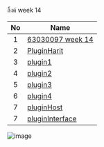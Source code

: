 

ลิ้งค์  week 14

| No | Name |
|:-:|-----|
|1|[63030097 week 14](https://github.com/Haritzzz/week14labcom.git)|
|2|[PluginHarit](https://github.com/Haritzzz/pluginHarit.git)|
|3|[plugin1](https://github.com/Haritzzz/plugin1.git)|
|4|[plugin2](https://github.com/Haritzzz/plugin2.git)|
|5|[plugin3](https://github.com/Haritzzz/plugin3.git)|
|6|[plugin4](https://github.com/Haritzzz/plugin4.git)|
|7|[pluginHost](https://github.com/Haritzzz/pluginHost.git)|
|7|[pluginInterface](https://github.com/Haritzzz/pluginInterface.git)|


![image](https://user-images.githubusercontent.com/92082316/146437163-249ce81a-64b2-42ef-9f28-eec845e243c6.png)
